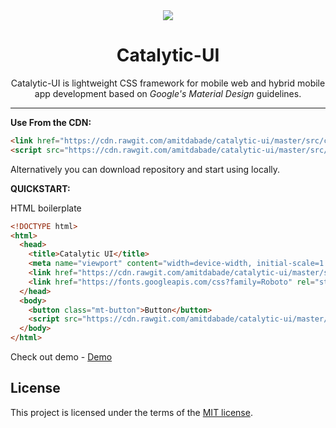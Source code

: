 <div align="center">
  <img src="http://icons.iconarchive.com/icons/graphicloads/medical-health/128/formula-icon.png">
  <h1>Catalytic-UI</h1>
  
  <p>Catalytic-UI is lightweight CSS framework for mobile web and hybrid mobile app development based on <em>Google's Material Design </em>guidelines.</p>

</div>
<hr/>

**Use From the CDN:**

```html
<link href="https://cdn.rawgit.com/amitdabade/catalytic-ui/master/src/catalytic.min.css" rel="stylesheet" type="text/css" />
<script src="https://cdn.rawgit.com/amitdabade/catalytic-ui/master/src/catalytic.min.js"></script>
```

Alternatively you can download repository and start using locally. 

**QUICKSTART:**

HTML boilerplate

```html
<!DOCTYPE html>
<html>
  <head>
    <title>Catalytic UI</title>
    <meta name="viewport" content="width=device-width, initial-scale=1.0">
    <link href="https://cdn.rawgit.com/amitdabade/catalytic-ui/master/src/catalytic.min.css" rel="stylesheet" type="text/css" />
    <link href="https://fonts.googleapis.com/css?family=Roboto" rel="stylesheet">
  </head>
  <body>
    <button class="mt-button">Button</button>
    <script src="https://cdn.rawgit.com/amitdabade/catalytic-ui/master/src/catalytic.min.js"></script>
  </body>
</html>
```



Check out demo - [Demo](https://codepen.io/amitdabade/pen/rpGQyV)


## License

This project is licensed under the terms of the
[MIT license](/LICENSE).
